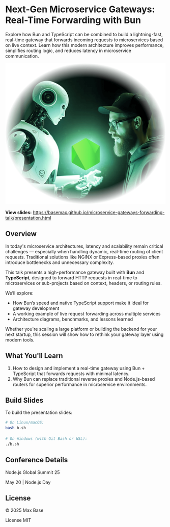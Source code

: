 # Next-Gen Microservice Gateways: Real-Time Forwarding with Bun

Explore how Bun and TypeScript can be combined to build a lightning-fast, real-time gateway that forwards incoming requests to microservices based on live context. Learn how this modern architecture improves performance, simplifies routing logic, and reduces latency in microservice communication.

[![Next-Gen Microservice Gateways: Real-Time Forwarding with Bun](poster.png)](https://basemax.github.io/microservice-gateways-forwarding-talk/presentation.html)

**View slides:** https://basemax.github.io/microservice-gateways-forwarding-talk/presentation.html

## Overview

In today's microservice architectures, latency and scalability remain critical challenges — especially when handling dynamic, real-time routing of client requests. Traditional solutions like NGINX or Express-based proxies often introduce bottlenecks and unnecessary complexity.

This talk presents a high-performance gateway built with **Bun** and **TypeScript**, designed to forward HTTP requests in real-time to microservices or sub-projects based on context, headers, or routing rules. 

We’ll explore:
- How Bun’s speed and native TypeScript support make it ideal for gateway development
- A working example of live request forwarding across multiple services
- Architecture diagrams, benchmarks, and lessons learned

Whether you're scaling a large platform or building the backend for your next startup, this session will show how to rethink your gateway layer using modern tools.

## What You'll Learn

1. How to design and implement a real-time gateway using Bun + TypeScript that forwards requests with minimal latency.
2. Why Bun can replace traditional reverse proxies and Node.js-based routers for superior performance in microservice environments.

## Build Slides

To build the presentation slides:

```bash
# On Linux/macOS:
bash b.sh

# On Windows (with Git Bash or WSL):
./b.sh
```

## Conference Details

Node.js Global Summit 25

May 20 | Node.js Day

## License

© 2025 Max Base

License MIT
